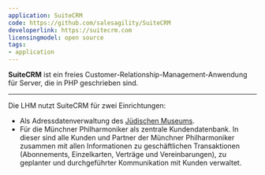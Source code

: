 ```yaml
---
application: SuiteCRM
code: https://github.com/salesagility/SuiteCRM
developerlink: https://suitecrm.com
licensingmodel: open source
tags:
- application
---
```

__SuiteCRM__ ist ein freies Customer-Relationship-Management-Anwendung für Server, die in PHP geschrieben sind.


---

Die LHM nutzt SuiteCRM für zwei Einrichtungen:

* Als Adressdatenverwaltung des [Jüdischen Museums](https://juedisches-museum-muenchen.de).
* Für die Münchner Philharmoniker als zentrale Kundendatenbank. In dieser sind alle Kunden und Partner der Münchner Philharmoniker zusammen mit allen Informationen zu geschäftlichen Transaktionen (Abonnements, Einzelkarten, Verträge und Vereinbarungen), zu geplanter und durchgeführter Kommunikation mit Kunden verwaltet.
